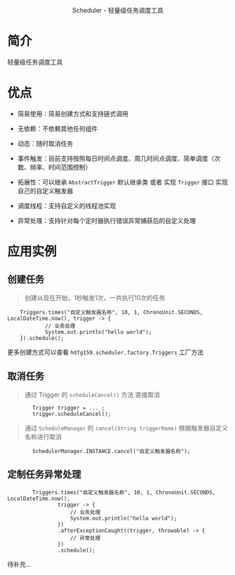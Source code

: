 <p align="center">Scheduler - 轻量级任务调度工具</p>

# 简介

轻量级任务调度工具

# 优点

- 简易使用：简易创建方式和支持链式调用

- 无依赖：不依赖其他任何组件

- 动态：随时取消任务

- 事件触发：目前支持按照每日时间点调度、周几时间点调度、简单调度（次数、频率、时间范围控制）

- 拓展性：可以继承 `AbstractTrigger` 默认继承类 或者 实现 `Trigger` 接口 实现自己的自定义触发器

- 调度线程：支持自定义的线程池实现

- 异常处理：支持针对每个定时器执行错误异常捕获后的自定义处理

# 应用实例

## 创建任务

> 创建从现在开始，1秒触发1次，一共执行10次的任务

```
	Triggers.times("自定义触发器名称", 10, 1, ChronoUnit.SECONDS, LocalDateTime.now(), trigger -> {
			// 业务处理
			System.out.println("hello world");
	}).schedule();
```

更多创建方式可以查看 `hdfg159.scheduler.factory.Triggers` 工厂方法

## 取消任务

> 通过 Trigger 的 `scheduleCancel()` 方法 直接取消

```
        Trigger trigger = ... ;
        trigger.scheduleCancel();
```

> 通过 `ScheduleManager` 的 `cancel(String triggerName)` 根据触发器自定义名称进行取消

```
        SchedulerManager.INSTANCE.cancel("自定义触发器名称");
```

## 定制任务异常处理

```
		Triggers.times("自定义触发器名称", 10, 1, ChronoUnit.SECONDS, LocalDateTime.now(),
				trigger -> {
					// 业务处理
					System.out.println("hello world");
				})
				.afterExceptionCaught((trigger, throwable) -> {
					// 异常处理
				})
				.schedule();
```

待补充...